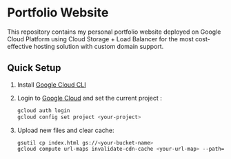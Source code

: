 # Portfolio Website

This repository contains my personal portfolio website deployed on Google Cloud Platform using Cloud Storage + Load Balancer for the most cost-effective hosting solution with custom domain support.

## Quick Setup

1. Install [Google Cloud CLI](https://cloud.google.com/sdk/docs/install)

2. Login to [Google Cloud](https://console.cloud.google.com/) and set the current project :

   ```bash
   gcloud auth login
   gcloud config set project <your-project>
   ```

3. Upload new files and clear cache:

   ```bash
   gsutil cp index.html gs://<your-bucket-name>
   gcloud compute url-maps invalidate-cdn-cache <your-url-map> --path="/*"
   ```
